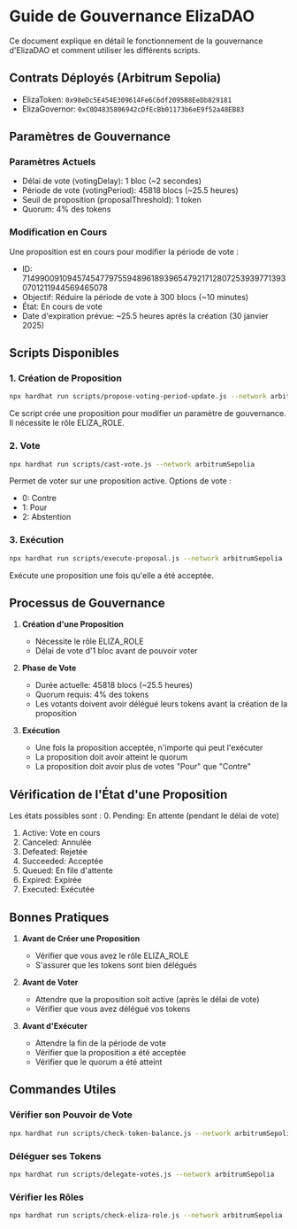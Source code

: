 # Guide de Gouvernance ElizaDAO

Ce document explique en détail le fonctionnement de la gouvernance d'ElizaDAO et comment utiliser les différents scripts.

## Contrats Déployés (Arbitrum Sepolia)

- ElizaToken: `0x98eDc5E454E309614Fe6C6df2095B8EeDb829181`
- ElizaGovernor: `0xC0D4835806942cDfEcBb01173b6eE9f52a48EB83`

## Paramètres de Gouvernance

### Paramètres Actuels
- Délai de vote (votingDelay): 1 bloc (~2 secondes)
- Période de vote (votingPeriod): 45818 blocs (~25.5 heures)
- Seuil de proposition (proposalThreshold): 1 token
- Quorum: 4% des tokens

### Modification en Cours
Une proposition est en cours pour modifier la période de vote :
- ID: 71499009109457454779755948961893965479217128072539397713930701211944569465078
- Objectif: Réduire la période de vote à 300 blocs (~10 minutes)
- État: En cours de vote
- Date d'expiration prévue: ~25.5 heures après la création (30 janvier 2025)

## Scripts Disponibles

### 1. Création de Proposition
```bash
npx hardhat run scripts/propose-voting-period-update.js --network arbitrumSepolia
```
Ce script crée une proposition pour modifier un paramètre de gouvernance. Il nécessite le rôle ELIZA_ROLE.

### 2. Vote
```bash
npx hardhat run scripts/cast-vote.js --network arbitrumSepolia
```
Permet de voter sur une proposition active. Options de vote :
- 0: Contre
- 1: Pour
- 2: Abstention

### 3. Exécution
```bash
npx hardhat run scripts/execute-proposal.js --network arbitrumSepolia
```
Exécute une proposition une fois qu'elle a été acceptée.

## Processus de Gouvernance

1. **Création d'une Proposition**
   - Nécessite le rôle ELIZA_ROLE
   - Délai de vote d'1 bloc avant de pouvoir voter

2. **Phase de Vote**
   - Durée actuelle: 45818 blocs (~25.5 heures)
   - Quorum requis: 4% des tokens
   - Les votants doivent avoir délégué leurs tokens avant la création de la proposition

3. **Exécution**
   - Une fois la proposition acceptée, n'importe qui peut l'exécuter
   - La proposition doit avoir atteint le quorum
   - La proposition doit avoir plus de votes "Pour" que "Contre"

## Vérification de l'État d'une Proposition

Les états possibles sont :
0. Pending: En attente (pendant le délai de vote)
1. Active: Vote en cours
2. Canceled: Annulée
3. Defeated: Rejetée
4. Succeeded: Acceptée
5. Queued: En file d'attente
6. Expired: Expirée
7. Executed: Exécutée

## Bonnes Pratiques

1. **Avant de Créer une Proposition**
   - Vérifier que vous avez le rôle ELIZA_ROLE
   - S'assurer que les tokens sont bien délégués

2. **Avant de Voter**
   - Attendre que la proposition soit active (après le délai de vote)
   - Vérifier que vous avez délégué vos tokens

3. **Avant d'Exécuter**
   - Attendre la fin de la période de vote
   - Vérifier que la proposition a été acceptée
   - Vérifier que le quorum a été atteint

## Commandes Utiles

### Vérifier son Pouvoir de Vote
```bash
npx hardhat run scripts/check-token-balance.js --network arbitrumSepolia
```

### Déléguer ses Tokens
```bash
npx hardhat run scripts/delegate-votes.js --network arbitrumSepolia
```

### Vérifier les Rôles
```bash
npx hardhat run scripts/check-eliza-role.js --network arbitrumSepolia
```
